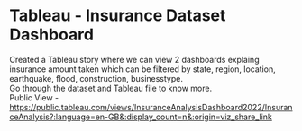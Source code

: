 # Tableau - Insurance Dataset Dashboard
Created a Tableau story where we can view 2 dashboards explaing insurance amount taken which can be filtered by state, region, location, earthquake, flood, construction, businesstype.<br>
Go through the dataset and Tableau file to know more. <br>
Public View - https://public.tableau.com/views/InsuranceAnalysisDashboard2022/InsuranceAnalysis?:language=en-GB&:display_count=n&:origin=viz_share_link
